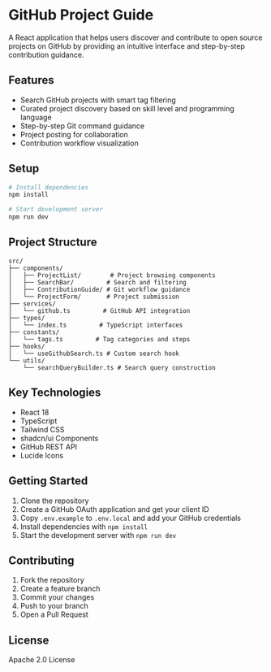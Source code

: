 # GitHub Project Guide

A React application that helps users discover and contribute to open source projects on GitHub by providing an intuitive interface and step-by-step contribution guidance.

## Features

- Search GitHub projects with smart tag filtering
- Curated project discovery based on skill level and programming language
- Step-by-step Git command guidance
- Project posting for collaboration
- Contribution workflow visualization

## Setup

```bash
# Install dependencies
npm install

# Start development server
npm run dev
```

## Project Structure

```
src/
├── components/
│   ├── ProjectList/        # Project browsing components
│   ├── SearchBar/         # Search and filtering
│   ├── ContributionGuide/ # Git workflow guidance
│   └── ProjectForm/       # Project submission
├── services/
│   └── github.ts         # GitHub API integration
├── types/
│   └── index.ts         # TypeScript interfaces
├── constants/
│   └── tags.ts         # Tag categories and steps
├── hooks/
│   └── useGithubSearch.ts # Custom search hook
└── utils/
    └── searchQueryBuilder.ts # Search query construction
```

## Key Technologies

- React 18
- TypeScript
- Tailwind CSS
- shadcn/ui Components
- GitHub REST API
- Lucide Icons

## Getting Started

1. Clone the repository
2. Create a GitHub OAuth application and get your client ID
3. Copy `.env.example` to `.env.local` and add your GitHub credentials
4. Install dependencies with `npm install`
5. Start the development server with `npm run dev`

## Contributing

1. Fork the repository
2. Create a feature branch
3. Commit your changes
4. Push to your branch
5. Open a Pull Request

## License

Apache 2.0 License
